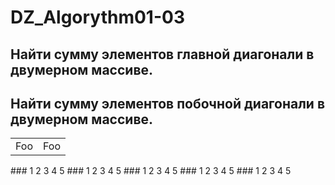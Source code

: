 # DZ_Algorythm01-03
## Найти сумму элементов главной диагонали в двумерном массиве.
## Найти сумму элементов побочной диагонали в двумерном массиве.
<table>
    <tr>
        <td>Foo</td>
        <td>Foo</td>
    </tr>
</table>
### 1 2 3 4 5
### 1 2 3 4 5
### 1 2 3 4 5
### 1 2 3 4 5
### 1 2 3 4 5
